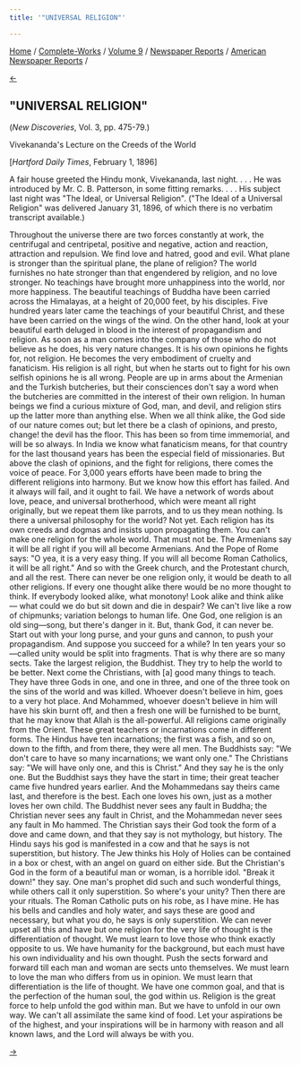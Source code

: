 ```yaml
---
title: '"UNIVERSAL RELIGION"'

---
```

<div>

[Home](../../../../index.htm) /
[Complete-Works](../../../complete_works.htm) / [Volume
9](../../volume_9_contents.htm) / [Newspaper
Reports](../newspaper_reports_contents.htm) / [American Newspaper
Reports](american_newspaper_contents.htm) /

[←](41_ny_herald_jan_19_1896.htm)

## "UNIVERSAL RELIGION"

(*New Discoveries*, Vol. 3, pp. 475-79.)

Vivekananda's Lecture on the Creeds of the World

\[*Hartford Daily Times*, February 1, 1896\]

A fair house greeted the Hindu monk, Vivekananda, last night. . . . He
was introduced by Mr. C. B. Patterson, in some fitting remarks. . . .
His subject last night was "The Ideal, or Universal Religion". ("The
Ideal of a Universal Religion" was delivered January 31, 1896, of which
there is no verbatim transcript available.)

Throughout the universe there are two forces constantly at work, the
centrifugal and centripetal, positive and negative, action and reaction,
attraction and repulsion. We find love and hatred, good and evil. What
plane is stronger than the spiritual plane, the plane of religion? The
world furnishes no hate stronger than that engendered by religion, and
no love stronger. No teachings have brought more unhappiness into the
world, nor more happiness. The beautiful teachings of Buddha have been
carried across the Himalayas, at a height of 20,000 feet, by his
disciples. Five hundred years later came the teachings of your beautiful
Christ, and these have been carried on the wings of the wind. On the
other hand, look at your beautiful earth deluged in blood in the
interest of propagandism and religion. As soon as a man comes into the
company of those who do not believe as he does, his very nature changes.
It is his own opinions he fights for, not religion. He becomes the very
embodiment of cruelty and fanaticism. His religion is all right, but
when he starts out to fight for his own selfish opinions he is all
wrong. People are up in arms about the Armenian and the Turkish
butcheries, but their consciences don't say a word when the butcheries
are committed in the interest of their own religion. In human beings we
find a curious mixture of God, man, and devil, and religion stirs up the
latter more than anything else. When we all think alike, the God side of
our nature comes out; but let there be a clash of opinions, and presto,
change! the devil has the floor. This has been so from time immemorial,
and will be so always. In India we know what fanaticism means, for that
country for the last thousand years has been the especial field of
missionaries. But above the clash of opinions, and the fight for
religions, there comes the voice of peace. For 3,000 years efforts have
been made to bring the different religions into harmony. But we know how
this effort has failed. And it always will fail, and it ought to fail.
We have a network of words about love, peace, and universal brotherhood,
which were meant all right originally, but we repeat them like parrots,
and to us they mean nothing. Is there a universal philosophy for the
world? Not yet. Each religion has its own creeds and dogmas and insists
upon propagating them. You can't make one religion for the whole world.
That must not be. The Armenians say it will be all right if you will all
become Armenians. And the Pope of Rome says: "O yea, it is a very easy
thing. If you will all become Roman Catholics, it will be all right."
And so with the Greek church, and the Protestant church, and all the
rest. There can never be one religion only, it would be death to all
other religions. If every one thought alike there would be no more
thought to think. If everybody looked alike, what monotony! Look alike
and think alike — what could we do but sit down and die in despair? We
can't live like a row of chipmunks; variation belongs to human life. One
God, one religion is an old sing—song, but there's danger in it. But,
thank God, it can never be. Start out with your long purse, and your
guns and cannon, to push your propagandism. And suppose you succeed for
a while? In ten years your so—called unity would be split into
fragments. That is why there are so many sects. Take the largest
religion, the Buddhist. They try to help the world to be better. Next
come the Christians, with \[a\] good many things to teach. They have
three Gods in one, and one in three, and one of the three took on the
sins of the world and was killed. Whoever doesn't believe in him, goes
to a very hot place. And Mohammed, whoever doesn't believe in him will
have his skin burnt off, and then a fresh one will be furnished to be
burnt, that he may know that Allah is the all-powerful. All religions
came originally from the Orient. These great teachers or incarnations
come in different forms. The Hindus have ten incarnations; the first was
a fish, and so on, down to the fifth, and from there, they were all men.
The Buddhists say: "We don't care to have so many incarnations; we want
only one." The Christians say: "We will have only one, and this is
Christ." And they say he is the only one. But the Buddhist says they
have the start in time; their great teacher came five hundred years
earlier. And the Mohammedans say theirs came last, and therefore is the
best. Each one loves his own, just as a mother loves her own child. The
Buddhist never sees any fault in Buddha; the Christian never sees any
fault in Christ, and the Mohammedan never sees any fault in Mo hammed.
The Christian says their God took the form of a dove and came down, and
that they say is not mythology, but history. The Hindu says his god is
manifested in a cow and that he says is not superstition, but history.
The Jew thinks his Holy of Holies can be contained in a box or chest,
with an angel on guard on either side. But the Christian's God in the
form of a beautiful man or woman, is a horrible idol. "Break it down!"
they say. One man's prophet did such and such wonderful things, while
others call it only superstition. So where's your unity? Then there are
your rituals. The Roman Catholic puts on his robe, as I have mine. He
has his bells and candles and holy water, and says these are good and
necessary, but what you do, he says is only superstition. We can never
upset all this and have but one religion for the very life of thought is
the differentiation of thought. We must learn to love those who think
exactly opposite to us. We have humanity for the background, but each
must have his own individuality and his own thought. Push the sects
forward and forward till each man and woman are sects unto themselves.
We must learn to love the man who differs from us in opinion. We must
learn that differentiation is the life of thought. We have one common
goal, and that is the perfection of the human soul, the god within us.
Religion is the great force to help unfold the god within man. But we
have to unfold in our own way. We can't all assimilate the same kind of
food. Let your aspirations be of the highest, and your inspirations will
be in harmony with reason and all known laws, and the Lord will always
be with you.

[→](43_tribune_mar_5_1896.htm)

</div>

